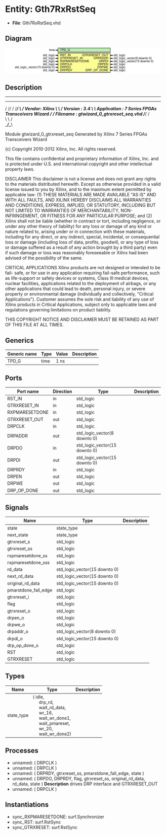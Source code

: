 # Entity: Gth7RxRstSeq

- **File**: Gth7RxRstSeq.vhd
## Diagram

![Diagram](Gth7RxRstSeq.svg "Diagram")
## Description

----------------------------------------------------------------------------
   ____  ____
  /   /\/   /
 /___/  \  /    Vendor: Xilinx
 \   \   \/     Version : 3.4
  \   \         Application : 7 Series FPGAs Transceivers Wizard
  /   /         Filename : gtwizard_0_gtrxreset_seq.vhd
 /___/   /\
 \   \  /  \
  \___\/\___\


 Module gtwizard_0_gtrxreset_seq
 Generated by Xilinx 7 Series FPGAs Transceivers Wizard


 (c) Copyright 2010-2012 Xilinx, Inc. All rights reserved.

 This file contains confidential and proprietary information
 of Xilinx, Inc. and is protected under U.S. and
 international copyright and other intellectual property
 laws.

 DISCLAIMER
 This disclaimer is not a license and does not grant any
 rights to the materials distributed herewith. Except as
 otherwise provided in a valid license issued to you by
 Xilinx, and to the maximum extent permitted by applicable
 law: (1) THESE MATERIALS ARE MADE AVAILABLE "AS IS" AND
 WITH ALL FAULTS, AND XILINX HEREBY DISCLAIMS ALL WARRANTIES
 AND CONDITIONS, EXPRESS, IMPLIED, OR STATUTORY, INCLUDING
 BUT NOT LIMITED TO WARRANTIES OF MERCHANTABILITY, NON-
 INFRINGEMENT, OR FITNESS FOR ANY PARTICULAR PURPOSE; and
 (2) Xilinx shall not be liable (whether in contract or tort,
 including negligence, or under any other theory of
 liability) for any loss or damage of any kind or nature
 related to, arising under or in connection with these
 materials, including for any direct, or any indirect,
 special, incidental, or consequential loss or damage
 (including loss of data, profits, goodwill, or any type of
 loss or damage suffered as a result of any action brought
 by a third party) even if such damage or loss was
 reasonably foreseeable or Xilinx had been advised of the
 possibility of the same.

 CRITICAL APPLICATIONS
 Xilinx products are not designed or intended to be fail-
 safe, or for use in any application requiring fail-safe
 performance, such as life-support or safety devices or
 systems, Class III medical devices, nuclear facilities,
 applications related to the deployment of airbags, or any
 other applications that could lead to death, personal
 injury, or severe property or environmental damage
 (individually and collectively, "Critical
 Applications"). Customer assumes the sole risk and
 liability of any use of Xilinx products in Critical
 Applications, subject only to applicable laws and
 regulations governing limitations on product liability.

 THIS COPYRIGHT NOTICE AND DISCLAIMER MUST BE RETAINED AS
 PART OF THIS FILE AT ALL TIMES.
## Generics

| Generic name | Type | Value | Description |
| ------------ | ---- | ----- | ----------- |
| TPD_G        | time | 1 ns  |             |
## Ports

| Port name      | Direction | Type                          | Description |
| -------------- | --------- | ----------------------------- | ----------- |
| RST_IN         | in        | std_logic                     |             |
| GTRXRESET_IN   | in        | std_logic                     |             |
| RXPMARESETDONE | in        | std_logic                     |             |
| GTRXRESET_OUT  | out       | std_logic                     |             |
| DRPCLK         | in        | std_logic                     |             |
| DRPADDR        | out       | std_logic_vector(8 downto 0)  |             |
| DRPDO          | in        | std_logic_vector(15 downto 0) |             |
| DRPDI          | out       | std_logic_vector(15 downto 0) |             |
| DRPRDY         | in        | std_logic                     |             |
| DRPEN          | out       | std_logic                     |             |
| DRPWE          | out       | std_logic                     |             |
| DRP_OP_DONE    | out       | std_logic                     |             |
## Signals

| Name                 | Type                          | Description |
| -------------------- | ----------------------------- | ----------- |
| state                | state_type                    |             |
| next_state           | state_type                    |             |
| gtrxreset_s          | std_logic                     |             |
| gtrxreset_ss         | std_logic                     |             |
| rxpmaresetdone_ss    | std_logic                     |             |
| rxpmaresetdone_sss   | std_logic                     |             |
| rd_data              | std_logic_vector(15 downto 0) |             |
| next_rd_data         | std_logic_vector(15 downto 0) |             |
| original_rd_data     | std_logic_vector(15 downto 0) |             |
| pmarstdone_fall_edge | std_logic                     |             |
| gtrxreset_i          | std_logic                     |             |
| flag                 | std_logic                     |             |
| gtrxreset_o          | std_logic                     |             |
| drpen_o              | std_logic                     |             |
| drpwe_o              | std_logic                     |             |
| drpaddr_o            | std_logic_vector(8 downto 0)  |             |
| drpdi_o              | std_logic_vector(15 downto 0) |             |
| drp_op_done_o        | std_logic                     |             |
| RST                  | std_logic                     |             |
| GTRXRESET            | std_logic                     |             |
## Types

| Name       | Type                                                                                                                                                                                                                                                                                                                                                  | Description |
| ---------- | ----------------------------------------------------------------------------------------------------------------------------------------------------------------------------------------------------------------------------------------------------------------------------------------------------------------------------------------------------- | ----------- |
| state_type | ( idle,<br><span style="padding-left:20px"> drp_rd,<br><span style="padding-left:20px"> wait_rd_data,<br><span style="padding-left:20px"> wr_16,<br><span style="padding-left:20px"> wait_wr_done1,<br><span style="padding-left:20px"> wait_pmareset,<br><span style="padding-left:20px"> wr_20,<br><span style="padding-left:20px"> wait_wr_done2)  |             |
## Processes
- unnamed: ( DRPCLK )
- unnamed: ( DRPCLK )
- unnamed: ( DRPRDY, gtrxreset_ss, pmarstdone_fall_edge, state )
- unnamed: ( DRPDO, DRPRDY, flag, gtrxreset_ss, original_rd_data, rd_data, state )
**Description**
 drives DRP interface and GTRXRESET_OUT 
- unnamed: ( DRPCLK )
## Instantiations

- sync_RXPMARESETDONE: surf.Synchronizer
- sync_RST: surf.RstSync
- sync_GTRXRESET: surf.RstSync
